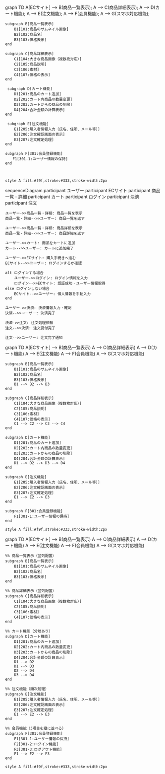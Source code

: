 <div class="mermaid">
graph TD
    A[ECサイト] --> B(商品一覧表示);
    A --> C(商品詳細表示);
    A --> D(カート機能);
    A --> E(注文機能);
    A --> F(会員機能);
    A --> G(スマホ対応機能);

    subgraph B[商品一覧表示]
        B1[101:商品のサムネイル画像]
        B2[102:商品名]
        B3[103:価格表示]
    end

    subgraph C[商品詳細表示]
        C1[104:大きな商品画像（複数枚対応）]
        C2[105:商品説明]
        C3[106:素材]
        C4[107:価格の表示]
    end

     subgraph D[カート機能]
        D1[201:商品のカート追加]
        D2[202:カート内商品の数量変更]
        D3[203:カートからの商品の削除]
        D4[204:合計金額の計算表示]
    end

     subgraph E[注文機能]
        E1[205:購入者情報入力（氏名、住所、メール等）]
        E2[206:注文確認画面の表示]
        E3[207:注文確定処理]
    end

    subgraph F[301:会員登録機能]
    　　F1[301-1:ユーザー情報の保持]
    end
    
    

    style A fill:#f9f,stroke:#333,stroke-width:2px
</div>



<div class="mermaid">
sequenceDiagram
    participant ユーザー
    participant ECサイト
    participant 商品一覧・詳細
    participant カート
    participant ログイン
    participant 決済
    participant 注文

    ユーザー->>商品一覧・詳細: 商品一覧を表示
    商品一覧・詳細-->>ユーザー: 商品一覧を返す

    ユーザー->>商品一覧・詳細: 商品詳細を表示
    商品一覧・詳細-->>ユーザー: 商品詳細を返す

    ユーザー->>カート: 商品をカートに追加
    カート-->>ユーザー: カートに追加完了

    ユーザー->>ECサイト: 購入手続きへ進む
    ECサイト-->>ユーザー: ログインするか確認

    alt ログインする場合
        ユーザー->>ログイン: ログイン情報を入力
        ログイン-->>ECサイト: 認証成功・ユーザー情報取得
    else ログインしない場合
        ECサイト-->>ユーザー: 個人情報を手動入力
    end

    ユーザー->>決済: 決済情報入力・確認
    決済-->>ユーザー: 決済完了

    決済->>注文: 注文処理依頼
    注文-->>決済: 注文受付完了

    注文-->>ユーザー: 注文完了通知
</div>

<div class="mermaid">
graph TD
    A[ECサイト] --> B(商品一覧表示)
    A --> C(商品詳細表示)
    A --> D(カート機能)
    A --> E(注文機能)
    A --> F(会員機能)
    A --> G(スマホ対応機能)

    subgraph B[商品一覧表示]
        B1[101:商品のサムネイル画像]
        B2[102:商品名]
        B3[103:価格表示]
        B1 --> B2 --> B3
    end

    subgraph C[商品詳細表示]
        C1[104:大きな商品画像（複数枚対応）]
        C2[105:商品説明]
        C3[106:素材]
        C4[107:価格の表示]
        C1 --> C2 --> C3 --> C4
    end

    subgraph D[カート機能]
        D1[201:商品のカート追加]
        D2[202:カート内商品の数量変更]
        D3[203:カートからの商品の削除]
        D4[204:合計金額の計算表示]
        D1 --> D2 --> D3 --> D4
    end

    subgraph E[注文機能]
        E1[205:購入者情報入力（氏名、住所、メール等）]
        E2[206:注文確認画面の表示]
        E3[207:注文確定処理]
        E1 --> E2 --> E3
    end

    subgraph F[301:会員登録機能]
        F1[301-1:ユーザー情報の保持]
    end

    style A fill:#f9f,stroke:#333,stroke-width:2px

</div>

<div class="mermaid">
graph TD
    A[ECサイト] --> B(商品一覧表示)
    A --> C(商品詳細表示)
    A --> D(カート機能)
    A --> E(注文機能)
    A --> F(会員機能)
    A --> G(スマホ対応機能)

    %% 商品一覧表示（並列配置）
    subgraph B[商品一覧表示]
        B1[101:商品のサムネイル画像]
        B2[102:商品名]
        B3[103:価格表示]
    end

    %% 商品詳細表示（並列配置）
    subgraph C[商品詳細表示]
        C1[104:大きな商品画像（複数枚対応）]
        C2[105:商品説明]
        C3[106:素材]
        C4[107:価格の表示]
    end

    %% カート機能（分岐あり）
    subgraph D[カート機能]
        D1[201:商品のカート追加]
        D2[202:カート内商品の数量変更]
        D3[203:カートからの商品の削除]
        D4[204:合計金額の計算表示]
        D1 --> D2
        D1 --> D3
        D2 --> D4
        D3 --> D4
    end

    %% 注文機能（順次処理）
    subgraph E[注文機能]
        E1[205:購入者情報入力（氏名、住所、メール等）]
        E2[206:注文確認画面の表示]
        E3[207:注文確定処理]
        E1 --> E2 --> E3
    end

    %% 会員機能（3項目を縦に並べる）
    subgraph F[301:会員登録機能]
        F1[301-1:ユーザー情報の保持]
        F2[301-2:ログイン機能]
        F3[301-3:ログアウト機能]
        F1 --> F2 --> F3
    end

    style A fill:#f9f,stroke:#333,stroke-width:2px

</div>
